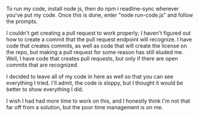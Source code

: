 To run my code, install node js, then do npm i readline-sync wherever you've put my code. Once this is done, enter "node run-code.js" and follow the prompts.

I couldn't get creating a pull request to work properly; I haven't figured out how to create a commit that the pull request endpoint will recognize. I have code that creates commits, as well as code that will create the license on the repo, but making a pull request for some reason has still eluded me. Well, I have code that creates pull requests, but only if there are open commits that are recognized.

I decided to leave all of my code in here as well so that you can see everything I tried. I'll admit, the code is sloppy, but I thought it would be better to show everything I did.

I wish I had had more time to work on this, and I honestly think I'm not that far off from a solution, but the poor time management is on me.